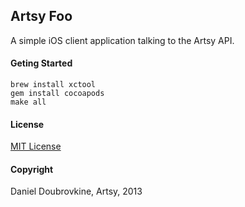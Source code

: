 Artsy Foo
---------

A simple iOS client application talking to the Artsy API.

#### Geting Started

```
brew install xctool
gem install cocoapods
make all
```

#### License

[MIT License](LICENSE)

#### Copyright

Daniel Doubrovkine, Artsy, 2013

